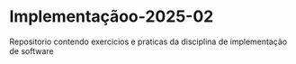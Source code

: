 # Implementaçãoo-2025-02
Repositorio contendo exercicios e praticas da disciplina de implementação de software
